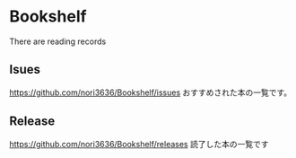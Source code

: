 # Bookshelf
There are reading records

## Isues
https://github.com/nori3636/Bookshelf/issues 
おすすめされた本の一覧です。

## Release
https://github.com/nori3636/Bookshelf/releases 
読了した本の一覧です
